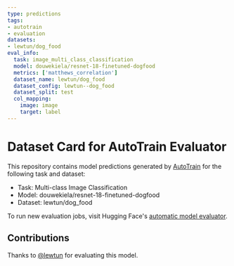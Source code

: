 ```yaml
---
type: predictions
tags:
- autotrain
- evaluation
datasets:
- lewtun/dog_food
eval_info:
  task: image_multi_class_classification
  model: douwekiela/resnet-18-finetuned-dogfood
  metrics: ['matthews_correlation']
  dataset_name: lewtun/dog_food
  dataset_config: lewtun--dog_food
  dataset_split: test
  col_mapping:
    image: image
    target: label
---
```

# Dataset Card for AutoTrain Evaluator

This repository contains model predictions generated by [AutoTrain](https://huggingface.co/autotrain) for the following task and dataset:

* Task: Multi-class Image Classification
* Model: douwekiela/resnet-18-finetuned-dogfood
* Dataset: lewtun/dog_food

To run new evaluation jobs, visit Hugging Face's [automatic model evaluator](https://huggingface.co/spaces/autoevaluate/model-evaluator).

## Contributions

Thanks to [@lewtun](https://huggingface.co/lewtun) for evaluating this model.
